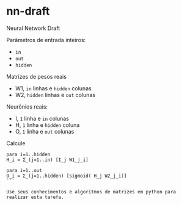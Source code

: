 # nn-draft

Neural Network Draft

Parâmetros de entrada inteiros:
- `in`
- `out`
- `hidden`

Matrizes de pesos reais
- W1, `in` linhas e `hidden` colunas
- W2, `hidden` linhas e `out` colunas

Neurônios reais:
- I, `1` linha e `in` colunas
- H, `1` linha e `hidden` coluna
- O, `1` linha e `out` colunas

Calcule
````
para i=1..hidden
H_i = Σ_(j=1..in) [I_j W1_j_i]

para i=1..out
O_i = Σ_(j=1..hidden) [sigmoid( H_j W2_j_i)]
```

Use seus conhecimentos e algoritmos de matrizes em python para realizar esta tarefa.
